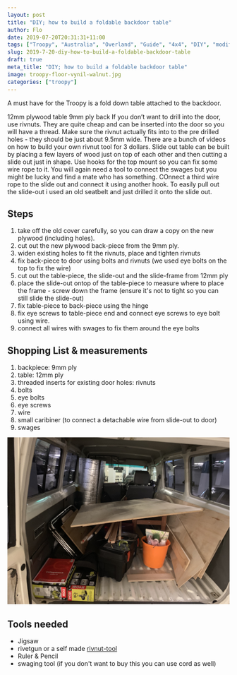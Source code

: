 ```yaml
---
layout: post
title: "DIY; how to build a foldable backdoor table"
author: Flo
date: 2019-07-20T20:31:31+11:00
tags: ["Troopy", "Australia", "Overland", "Guide", "4x4", "DIY", "modification"]
slug: 2019-7-20-diy-how-to-build-a-foldable-backdoor-table
draft: true
meta_title: "DIY; how to build a foldable backdoor table"
image: troopy-floor-vynil-walnut.jpg
categories: ["troopy"]
---
```


A must have for the Troopy is a fold down table attached to the backdoor.<!-- end -->

12mm plywood table
9mm ply back
If you don’t want to drill into the door, use rivnuts. They are quite cheap and can be inserted into the door so you will have a thread. Make sure the rivnut actually fits into to the pre drilled holes - they should be just about 9.5mm wide. There are a bunch of videos on how to build your own rivnut tool for 3 dollars.
Slide out table can be built by placing a few layers of wood just on top of each other and then cutting a slide out just in shape.
Use hooks for the top mount so you can fix some wire rope to it. You will again need a tool to connect the swages but you might be lucky and find a mate who has something.
COnnect a third wire rope to the slide out and connect it using another hook.
To easily pull out the slide-out i used an old seatbelt and just drilled it onto the slide out.


## Steps

1. take off the old cover carefully, so you can draw a copy on the new plywood (including holes).
2. cut out the new plywood back-piece from the 9mm ply.
3. widen existing holes to fit the rivnuts, place and tighten rivnuts
4. fix back-piece to door using bolts and rivnuts (we used eye bolts on the top to fix the wire) 
5. cut out the table-piece, the slide-out and the slide-frame from 12mm ply
6. place the slide-out ontop of the table-piece to measure where to place the frame - screw down the frame (ensure it's not to tight so you can still slide the slide-out)
7. fix table-piece to back-piece using the hinge
8. fix eye screws to table-piece end and connect eye screws to eye bolt using wire.
9. connect all wires with swages to fix them around the eye bolts


## Shopping List & measurements

1. backpiece: 9mm ply 
2. table: 12mm ply
3. threaded inserts for existing door holes: rivnuts
4. bolts
5. eye bolts
6. eye screws
7. wire
8. small caribiner (to connect a detachable wire from slide-out to door)
9. swages

![Shopping](./troopy-shopping-bunnings-loaded.jpg)

## Tools needed

* Jigsaw
* rivetgun or a self made [rivnut-tool](https://www.youtube.com/watch?v=SzWj5y00sVg) 
* Ruler & Pencil
* swaging tool (if you don't want to buy this you can use cord as well)
